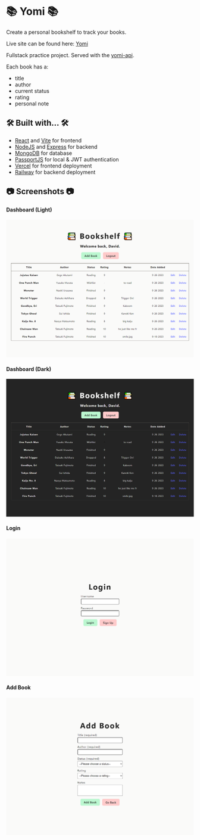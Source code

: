 # 📚 Yomi 📚

Create a personal bookshelf to track your books.

Live site can be found here: [Yomi](https://bookshelf-client-eight.vercel.app/)

Fullstack practice project. Served with the [yomi-api](https://github.com/hwhuang27/yomi-api).

Each book has a:
- title
- author
- current status
- rating
- personal note

## 🛠️ Built with... 🛠️

- [React](https://react.dev/) and [Vite](https://vitejs.dev/) for frontend
- [NodeJS](https://nodejs.org/en) and [Express](https://expressjs.com/) for backend
- [MongoDB](https://www.mongodb.com/) for database
- [PassportJS](https://www.passportjs.org/) for local & JWT authentication
- [Vercel](https://vercel.com/) for frontend deployment
- [Railway](https://railway.app/) for backend deployment

## 📷 Screenshots 📷

#### Dashboard (Light)
![alt text](https://raw.githubusercontent.com/hwhuang27/bookshelf-client/main/src/assets/screenshots/dashboardLight.png)

#### Dashboard (Dark)
![alt text](https://raw.githubusercontent.com/hwhuang27/bookshelf-client/main/src/assets/screenshots/dashboardDark.png)

#### Login
![alt text](https://raw.githubusercontent.com/hwhuang27/bookshelf-client/main/src/assets/screenshots/login.png)

#### Add Book
![alt text](https://raw.githubusercontent.com/hwhuang27/bookshelf-client/main/src/assets/screenshots/addBook.png)

